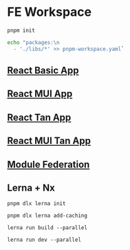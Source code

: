 # FE Workspace

`pnpm init`

```bash
echo "packages:\n
  - './libs/*' >> pnpm-workspace.yaml`
```

## [React Basic App](libs/react-basic-app/README.md)

## [React MUI App](libs/react-mui-app/README.md)

## [React Tan App](libs/react-tan-app/README.md)

## [React MUI Tan App](libs/react-mui-tan-app/README.md)

## [Module Federation](libs/module-federation/README.md)

## Lerna + Nx

`pnpm dlx lerna init`

`pnpm dlx lerna add-caching`

`lerna run build --parallel`

`lerna run dev --parallel`